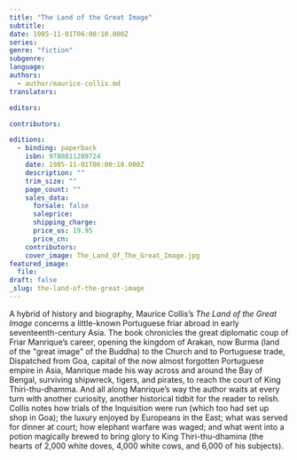 ```yaml
---
title: "The Land of the Great Image"
subtitle:
date: 1985-11-01T06:00:10.000Z
series:
genre: "fiction"
subgenre:
language:
authors:
  - author/maurice-collis.md
translators:

editors:

contributors:

editions:
  - binding: paperback
    isbn: 9780811209724
    date: 1985-11-01T06:00:10.000Z
    description: ""
    trim_size: ""
    page_count: ""
    sales_data:
      forsale: false
      saleprice:
      shipping_charge:
      price_us: 19.95
      price_cn:
    contributors:
    cover_image: The_Land_Of_The_Great_Image.jpg
featured_image:
  file:
draft: false
_slug: the-land-of-the-great-image
---
```


A hybrid of history and biography, Maurice Collis’s _The Land of the Great Image_ concerns a little-known Portuguese friar abroad in early seventeenth-century Asia. The book chronicles the great diplomatic coup of Friar Manrique’s career, opening the kingdom of Arakan, now Burma (land of the "great image" of the Buddha) to the Church and to Portuguese trade, Dispatched from Goa, capital of the now almost forgotten Portuguese empire in Asia, Manrique made his way across and around the Bay of Bengal, surviving shipwreck, tigers, and pirates, to reach the court of King Thiri-thu-dhamma. And all along Manrique’s way the author waits at every turn with another curiosity, another historical tidbit for the reader to relish. Collis notes how trials of the Inquisition were run (which too had set up shop in Goa); the luxury enjoyed by Europeans in the East; what was served for dinner at court; how elephant warfare was waged; and what went into a potion magically brewed to bring glory to King Thiri-thu-dhamina (the hearts of 2,000 white doves, 4,000 white cows, and 6,000 of his subjects).


